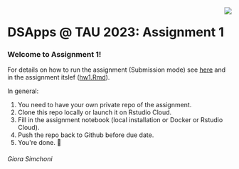 <img src="images/DSApps_logo_small.jpg" align="right" />

# DSApps @ TAU 2023: Assignment 1

### Welcome to Assignment 1!

For details on how to run the assignment (Submission mode) see [here](https://github.com/DSApps-2023/Class_Slides/blob/master/Apps_of_DS_HW.pdf) and in the assignment itslef ([hw1.Rmd](hw1.Rmd)).

In general:

1. You need to have your own private repo of the assignment.
2. Clone this repo locally or launch it on Rstudio Cloud.
3. Fill in the assignment notebook (local installation or Docker or Rstudio Cloud).
4. Push the repo back to Github before due date.
5. You're done. :nail_care:

###### Giora Simchoni